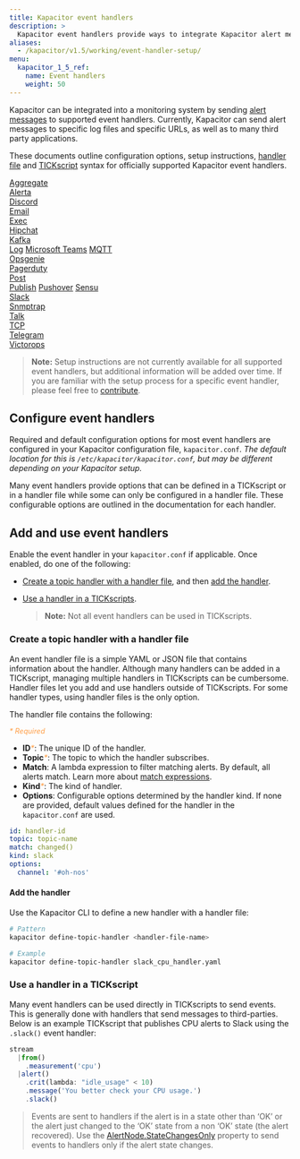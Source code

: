 ```yaml
---
title: Kapacitor event handlers
description: >
  Kapacitor event handlers provide ways to integrate Kapacitor alert messages with logging, specific URLs, and many third-party applications.
aliases:
  - /kapacitor/v1.5/working/event-handler-setup/
menu:
  kapacitor_1_5_ref:
    name: Event handlers
    weight: 50
---
```


Kapacitor can be integrated into a monitoring system by sending
[alert messages](/kapacitor/v1.5/nodes/alert_node/#message) to supported event
handlers. Currently, Kapacitor can send alert messages to specific log files and
specific URLs, as well as to many third party applications.

These documents outline configuration options, setup instructions,
[handler file](#create-a-topic-handler-with-a-handler-file) and [TICKscript](/kapacitor/v1.5/tick/introduction/)
syntax for officially supported Kapacitor event handlers.

[Aggregate](/kapacitor/v1.5/event_handlers/aggregate/)  
[Alerta](/kapacitor/v1.5/event_handlers/alerta/)  
[Discord](/kapacitor/v1.5/event_handlers/discord/)  
[Email](/kapacitor/v1.5/event_handlers/email/)  
[Exec](/kapacitor/v1.5/event_handlers/exec/)  
[Hipchat](/kapacitor/v1.5/event_handlers/hipchat/)  
[Kafka](/kapacitor/v1.5/event_handlers/kafka/)  
[Log](/kapacitor/v1.5/event_handlers/log/)
[Microsoft Teams](/kapacitor/v1.5/event_handlers/microsoftteams/)
[MQTT](/kapacitor/v1.5/event_handlers/mqtt/)  
[Opsgenie](/kapacitor/v1.5/event_handlers/opsgenie/)  
[Pagerduty](/kapacitor/v1.5/event_handlers/pagerduty/)  
[Post](/kapacitor/v1.5/event_handlers/post/)  
[Publish](/kapacitor/v1.5/event_handlers/publish/)
[Pushover](/kapacitor/v1.5/event_handlers/pushover/)
[Sensu](/kapacitor/v1.5/event_handlers/sensu/)  
[Slack](/kapacitor/v1.5/event_handlers/slack/)  
[Snmptrap](/kapacitor/v1.5/event_handlers/snmptrap/)  
[Talk](/kapacitor/v1.5/event_handlers/talk/)  
[TCP](/kapacitor/v1.5/event_handlers/tcp/)  
[Telegram](/kapacitor/v1.5/event_handlers/telegram/)  
[Victorops](/kapacitor/v1.5/event_handlers/victorops/)  

> **Note:** Setup instructions are not currently available for all supported
> event handlers, but additional information will be added over time. If
> you are familiar with the setup process for a specific event handler, please
> feel free to [contribute](https://github.com/influxdata/docs.influxdata.com/blob/master/CONTRIBUTING.md).

## Configure event handlers

Required and default configuration options for most event handlers are
configured in your Kapacitor configuration file, `kapacitor.conf`.
_The default location for this is `/etc/kapacitor/kapacitor.conf`, but may be
different depending on your Kapacitor setup._

Many event handlers provide options that can be defined in a TICKscript or in a
handler file while some can only be configured in a handler file.
These configurable options are outlined in the documentation for each handler.

## Add and use event handlers

Enable the event handler in your `kapacitor.conf` if applicable. Once
enabled, do one of the following:

- [Create a topic handler with a handler file](#create-a-topic-handler-with-a-handler-file), and then [add the handler](#add-the-handler).
- [Use a handler in a TICKscripts](#use-a-handler-in-a-tickscript).

    > **Note:** Not all event handlers can be used in TICKscripts.

### Create a topic handler with a handler file

An event handler file is a simple YAML or JSON file that contains information
about the handler.
Although many handlers can be added in a TICKscript, managing multiple handlers in TICKscripts can be cumbersome.
Handler files let you add and use handlers outside of TICKscripts.
For some handler types, using handler files is the only option.

The handler file contains the following:

<span style="color: #ff9e46; font-style: italic; font-size: .8rem;">* Required</span>

- **ID**<span style="color: #ff9e46; font-style: italic;">\*</span>: The unique ID
  of the handler.
- **Topic**<span style="color: #ff9e46; font-style: italic;">\*</span>: The topic
  to which the handler subscribes.
- **Match**: A lambda expression to filter matching alerts. By default, all alerts
  match. Learn more about [match expressions](/kapacitor/v1.5/working/alerts/#match-expressions).
- **Kind**<span style="color: #ff9e46; font-style: italic;">\*</span>: The kind of
  handler.
- **Options**: Configurable options determined by the handler kind. If none are
  provided, default values defined for the handler in the `kapacitor.conf` are used.

```yaml
id: handler-id
topic: topic-name
match: changed()
kind: slack
options:
  channel: '#oh-nos'
```

#### Add the handler

Use the Kapacitor CLI to define a new handler with a handler file:

```bash
# Pattern
kapacitor define-topic-handler <handler-file-name>

# Example
kapacitor define-topic-handler slack_cpu_handler.yaml
```

### Use a handler in a TICKscript

Many event handlers can be used directly in TICKscripts to send events.
This is generally done with handlers that send messages to third-parties. Below
is an example TICKscript that publishes CPU alerts to Slack using the `.slack()`
event handler:

```js
stream
  |from()
    .measurement('cpu')
  |alert()
    .crit(lambda: "idle_usage" < 10)
    .message('You better check your CPU usage.')
    .slack()
```

> Events are sent to handlers if the alert is in a state other than ‘OK’ or the
alert just changed to the ‘OK’ state from a non ‘OK’ state (the alert
recovered). Use the [AlertNode.StateChangesOnly](/kapacitor/v1.5/nodes/alert_node/#statechangesonly) property to send events to handlers only if the alert state changes.
